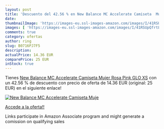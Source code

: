 ```yaml
---
layout: post
title: 'Descuento del 42.56 % en New Balance MC Accelerate Camiseta  Muje'
date: 
thumbnailImage: 'https://images-eu.ssl-images-amazon.com/images/I/41RSUpQfrtL._SL200_.jpg'
images: [ 'https://images-eu.ssl-images-amazon.com/images/I/41RSUpQfrtL._SL200_.jpg' ]
comments: true
category: ofertas
author: ring
slug: B0716PJ7F5
description:
actualPrice: 14.36 EUR
comparePrice: 25 EUR
inStock: true
---
```


Tienes [New Balance MC Accelerate Camiseta  Mujer  Rosa  Pink GLO   XS](https://www.amazon.es/dp/B0716PJ7F5/?tag=tolees-21) con un 42.56 % de descuento con precio de oferta de 14.36 EUR (original: 25 EUR) en el siguiente enlace!

[![New Balance MC Accelerate Camiseta  Muje](https://images-eu.ssl-images-amazon.com/images/I/41RSUpQfrtL._SL200_.jpg)](https://www.amazon.es/dp/B0716PJ7F5/?tag=tolees-21)

[Accede a la oferta!!](https://www.amazon.es/dp/B0716PJ7F5/?tag=tolees-21)

Links participate in Amazon Associate program and might generate a comission on qualifying sales


